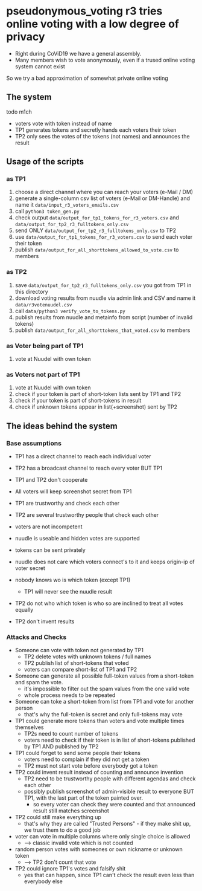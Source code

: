 # pseudonymous_voting r3 tries online voting with a low degree of privacy

- Right during CoViD19 we have a general assembly.
- Many members wish to vote anonymously, even if a trused online voting system cannot exist

So we try a bad approximation of somewhat private online voting

## The system

todo m1ch

- voters vote with token instead of name
- TP1 generates tokens and secretly hands each voters their token
- TP2 only sees the votes of the tokens (not names) and announces the result

## Usage of the scripts

### as TP1

1. choose a direct channel where you can reach your voters (e-Mail / DM)
2. generate a single-column csv list of voters (e-Mail or DM-Handle) and name it ```data/input_r3_voters_emails.csv```
3. call ```python3 token_gen.py```
4. check output ```data/output_for_tp1_tokens_for_r3_voters.csv``` and ```data/output_for_tp2_r3_fulltokens_only.csv```
5. send ONLY ```data/output_for_tp2_r3_fulltokens_only.csv``` to TP2
6. use ```data/output_for_tp1_tokens_for_r3_voters.csv``` to send each voter their token
7. publish ```data/output_for_all_shorttokens_allowed_to_vote.csv``` to members

### as TP2

1. save ```data/output_for_tp2_r3_fulltokens_only.csv``` you got from TP1 in this directory
2. download voting results from nuudle via admin link and CSV and name it ```data/r3votenuudel.csv```
3. call ```data/python3 verify_vote_to_tokens.py```
4. publish results from nuudle and metainfo from script (number of invalid tokens)
5. publish ```data/output_for_all_shorttokens_that_voted.csv``` to members

### as Voter being part of TP1

1. vote at Nuudel with own token

### as Voters not part of TP1

1. vote at Nuudel with own token
2. check if your token is part of short-token lists sent by TP1 and TP2
3. check if your token is part of short-tokens in result
4. check if unknown tokens appear in list(+screenshot) sent by TP2

## The ideas behind the system

### Base assumptions

- TP1 has a direct channel to reach each individual voter
- TP2 has a broadcast channel to reach every voter BUT TP1

- TP1 and TP2 don't cooperate
- All voters will keep screenshot secret from TP1
- TP1 are trustworthy and check each other
- TP2 are several trustworthy people that check each other
- voters are not incompetent
- nuudle is useable and hidden votes are supported
- tokens can be sent privately
- nuudle does not care which voters connect's to it and keeps origin-ip of voter secret

- nobody knows wo is which token (except TP1)
  - TP1 will never see the nuudle result

- TP2 do not who which token is who so are inclined to treat all votes equally
- TP2 don't invent results

### Attacks and Checks

- Someone can vote with token not generated by TP1
  - TP2 delete votes with unknown tokens / full names
  - TP2 publish list of short-tokens that voted
  - voters can compare short-list of TP1 and TP2
- Someone can generate all possible full-token values from a short-token and spam the vote.
  - it's impossible to filter out the spam values from the one valid vote
  - whole process needs to be repeated
- Someone can toke a short-token from list from TP1 and vote for another person
  - that's why the full-token is secret and only full-tokens may vote
- TP1 could generate more tokens than voters and vote multiple times themselves
  - TP2s need to count number of tokens
  - voters need to check if their token is in list of short-tokens published by TP1 AND published by TP2
- TP1 could forget to send some people their tokens
  - voters need to complain if they did not get a token
  - TP2 must not start vote before everybody got a token
- TP2 could invent result instead of counting and announce invention
  - TP2 need to be trustworthy people with different agendas and check each other
  - possibly publish screenshot of admin-visible result to everyone BUT TP1, with the last part of the token painted over.
    - so every voter can check they were counted and that announced result still matches screenshot
- TP2 could still make everything up
  - that's why they are called "Trusted Persons" - if they make shit up, we trust them to do a good job
- voter can vote in multiple columns where only single choice is allowed
  - --> classic invalid vote which is not counted
- random person votes with someones or own nickname or unknown token
  - --> TP2 don't count that vote
- TP2 could ignore TP1's votes and falsify shit
  - yes that can happen, since TP1 can't check the result even less than everybody else
